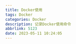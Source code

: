 ```yaml
---
title: Docker使用
tags: Docker
categories: Docker
description: 记录Docker使用命令
abbrlink: 5123
date: 2023-05-11 10:24:05
---
```

